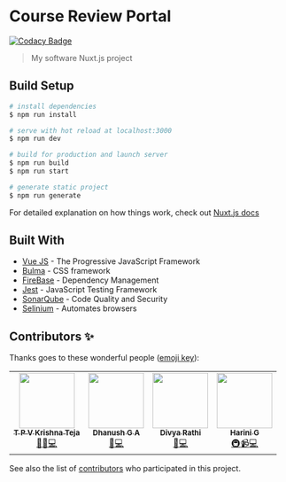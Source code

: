 # Course Review Portal

[![Codacy Badge](https://api.codacy.com/project/badge/Grade/a984ef73321740d185aa8356b9f09ff7)](https://app.codacy.com/manual/Teja-09/software-project?utm_source=github.com&utm_medium=referral&utm_content=Teja-09/software-project&utm_campaign=Badge_Grade_Dashboard)

> My software Nuxt.js project

## Build Setup

``` bash
# install dependencies
$ npm run install

# serve with hot reload at localhost:3000
$ npm run dev

# build for production and launch server
$ npm run build
$ npm run start

# generate static project
$ npm run generate
```

For detailed explanation on how things work, check out [Nuxt.js docs](https://nuxtjs.org)

## Built With

*   [Vue JS](https://vuejs.org/) - The Progressive JavaScript Framework
*   [Bulma](https://bulma.io/) - CSS framework
*   [FireBase](https://firebase.google.com/?gclid=CjwKCAjw3-bzBRBhEiwAgnnLCg5mQFAucOwekECsm5YDHAcvko_evQj9XPuyq-ZbxXboYTCl0o1RQRoCJ2AQAvD_BwE) - Dependency Management
*   [Jest](https://jestjs.io/) - JavaScript Testing Framework
*   [SonarQube](https://www.sonarqube.org/) - Code Quality and Security
*   [Selinium](https://www.selenium.dev/) - Automates browsers

## Contributors ✨

Thanks goes to these wonderful people ([emoji key](https://allcontributors.org/docs/en/emoji-key)):

<table>
  <tr>
    <td align="center"><a href="https://github.com/Teja-09"><img src="https://user-images.githubusercontent.com/45790208/77507098-a2dc1d80-6e8d-11ea-9f50-3b391b3c91a5.jpg" width="100px;" alt=""/><br /><sub><b>T P V Krishna Teja</b></sub></a><br /><a href="https://github.com/Teja-09/software-project/blob/master/README.md" title="Documentation">📖</a><a href="https://github.com/Teja-09/software-project/commits?author=Teja-09" title="Maintenance">🚧</a><a href="https://github.com/Teja-09/software-project/commits?author=Teja-09" title="Code">💻</a></td>
    <td align="center"><a href="https://github.com/gadsater"><img src="https://user-images.githubusercontent.com/45790208/77505733-f9475d00-6e89-11ea-8199-1389f75ab1ed.jpg" width="100px;" alt=""/><br /><sub><b>Dhanush G A</b></sub></a><br /><a href="https://github.com/Teja-09/software-project/tree/master/crp-db-manager" title="Data">🔣</a><a href="https://github.com/Teja-09/software-project/commits?author=gadsater" title="Code">💻</a></td>
    <td align="center"><a href="https://github.com/divya-rathi"><img src="https://user-images.githubusercontent.com/32332705/77526817-2fe49e00-6eb1-11ea-957e-97a51e22eb1f.jpg" width="100px;" alt=""/><br /><sub><b>Divya Rathi</b></sub></a><br /><a href="https://github.com/Teja-09/software-project/tree/master/components/__tests__" title="Testing">📓</a><a href="https://github.com/Teja-09/software-project/commits?author=divya-rathi" title="Code">💻</a></td>
    <td align="center"><a href="https://github.com/harini2642000"><img src="https://user-images.githubusercontent.com/32165816/77657231-02741f00-6f9b-11ea-8de5-0084fb535730.jpg" width="100px;" alt=""/><br /><sub><b>Harini G</b></sub></a><br /><a href="https://github.com/Teja-09/software-project/blob/master/.gitlab-ci.yml" title="Integration and Deployment">🚇</a><a href="https://www.youtube.com/watch?v=15tWwJMu8tk&feature=youtu.be" title="Video">📹</a><a href="https://github.com/Teja-09/software-project/commits?author=harini2642000" title="Code">💻</a></td>
  </tr>
</table>

See also the list of [contributors](https://github.com/Teja-09/software-project/graphs/contributors) who participated in this project.
